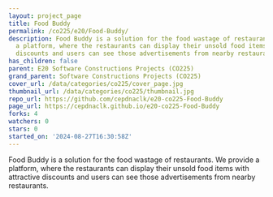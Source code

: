 ```yaml
---
layout: project_page
title: Food Buddy
permalink: /co225/e20/Food-Buddy/
description: Food Buddy is a solution for the food wastage of restaurants. We provide
  a platform, where the restaurants can display their unsold food items with attractive
  discounts and users can see those advertisements from nearby restaurants.
has_children: false
parent: E20 Software Constructions Projects (CO225)
grand_parent: Software Constructions Projects (CO225)
cover_url: /data/categories/co225/cover_page.jpg
thumbnail_url: /data/categories/co225/thumbnail.jpg
repo_url: https://github.com/cepdnaclk/e20-co225-Food-Buddy
page_url: https://cepdnaclk.github.io/e20-co225-Food-Buddy
forks: 4
watchers: 0
stars: 0
started_on: '2024-08-27T16:30:58Z'
---
```


Food Buddy is a solution for the food wastage of restaurants. We provide a platform, where the restaurants can display their unsold food items with attractive discounts and users can see those advertisements from nearby restaurants.